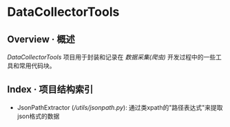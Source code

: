 # DataCollectorTools

## Overview · 概述
*DataCollectorTools* 项目用于封装和记录在 *数据采集(爬虫)* 开发过程中的一些工具和常用代码块。

## Index · 项目结构索引
* JsonPathExtractor (*/utils/jsonpath.py*): 通过类xpath的"路径表达式"来提取json格式的数据
